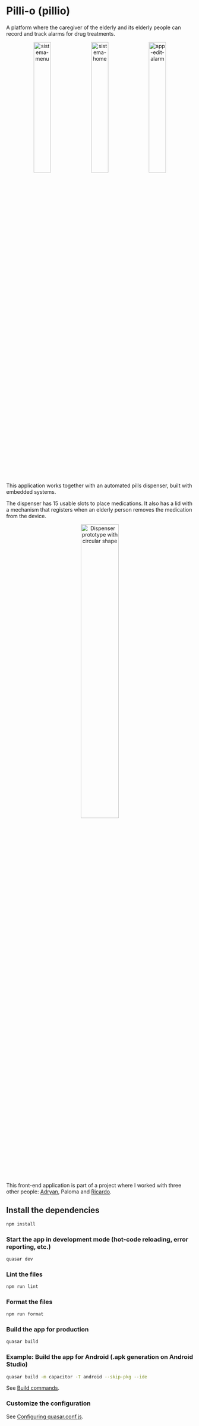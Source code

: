 # Pilli-o (pillio)

A platform where the caregiver of the elderly and its elderly people can record and track alarms for drug treatments.

<p align="center">
  <img
    width="30%"
    alt="sistema-menu"
    src="https://user-images.githubusercontent.com/56984939/175789879-7a5b88ee-ef67-45d5-9a8e-725dedd27fea.png"
  >
  <img
    width="30%"
    alt="sistema-home"
    src="https://user-images.githubusercontent.com/56984939/175789890-57a6b942-bfe5-49fc-9fce-2063fb71211b.png"
  >
  <img
    width="30%"
    alt="app-edit-alarm"
    src="https://user-images.githubusercontent.com/56984939/175789908-1a444535-4eae-4da8-bb2e-7659db9ba412.png"
  >
</p>

This application works together with an automated pills dispenser, built with embedded systems.

The dispenser has 15 usable slots to place medications. It also has a lid with a mechanism that registers when an elderly person removes the medication from the device.

<p align="center">
  <img
    width="45%"
    alt="Dispenser prototype with circular shape"
    src="https://user-images.githubusercontent.com/56984939/175790549-d4c8776e-41c4-46e5-bc72-2e3f99bc8b58.png"
  >
</p>

This front-end application is part of a project where I worked with three other people: [Adryan](https://github.com/AdryanR), Paloma and [Ricardo](https://github.com/ricardo-14).

## Install the dependencies

```bash
npm install
```

### Start the app in development mode (hot-code reloading, error reporting, etc.)

```bash
quasar dev
```

### Lint the files

```bash
npm run lint
```

### Format the files

```bash
npm run format
```

### Build the app for production

```bash
quasar build
```

### Example: Build the app for Android (.apk generation on Android Studio)

```bash
quasar build -m capacitor -T android --skip-pkg --ide
```

See [Build commands](https://quasar.dev/quasar-cli-vite/developing-capacitor-apps/build-commands).

### Customize the configuration

See [Configuring quasar.conf.js](https://quasar.dev/quasar-cli/quasar-conf-js).
